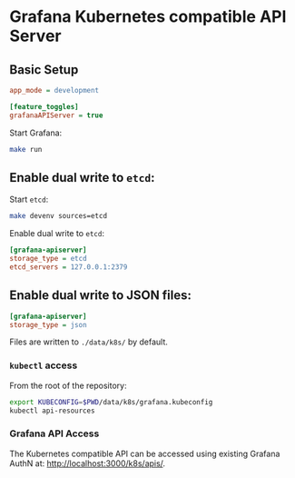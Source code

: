 # Grafana Kubernetes compatible API Server

## Basic Setup

```ini
app_mode = development

[feature_toggles]
grafanaAPIServer = true
```

Start Grafana:

```bash
make run
```

## Enable dual write to `etcd`:

Start `etcd`:
```bash
make devenv sources=etcd
```

Enable dual write to `etcd`:

```ini
[grafana-apiserver]
storage_type = etcd
etcd_servers = 127.0.0.1:2379
```

## Enable dual write to JSON files:

```ini
[grafana-apiserver]
storage_type = json
```

Files are written to `./data/k8s/` by default.

### `kubectl` access

From the root of the repository:

```bash
export KUBECONFIG=$PWD/data/k8s/grafana.kubeconfig
kubectl api-resources
```

### Grafana API Access

The Kubernetes compatible API can be accessed using existing Grafana AuthN at: [http://localhost:3000/k8s/apis/](http://localhost:3000/k8s/apis/).
